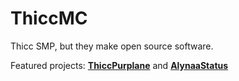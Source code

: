 # ThiccMC

Thicc SMP, but they make open source software.

Featured projects: [**ThiccPurplane**](https://github.com/ThiccMC/ThiccPurplane) and  [**AlynaaStatus**](https://github.com/ThiccMC/AlynaaStatus)

